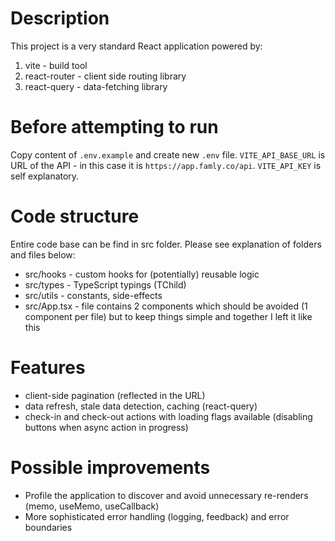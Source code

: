 # Description
This project is a very standard React application powered by:
1. vite - build tool
2. react-router - client side routing library
3. react-query - data-fetching library

# Before attempting to run
Copy content of `.env.example` and create new `.env` file. `VITE_API_BASE_URL` is URL of the API - in this case it is `https://app.famly.co/api`. `VITE_API_KEY` is self explanatory.

# Code structure
Entire code base can be find in src folder. Please see explanation of folders and files below:
- src/hooks - custom hooks for (potentially) reusable logic
- src/types - TypeScript typings (TChild)
- src/utils - constants, side-effects
- src/App.tsx - file contains 2 components which should be avoided (1 component per file) but to keep things simple and together I left it like this

# Features
- client-side pagination (reflected in the URL)
- data refresh, stale data detection, caching (react-query)
- check-in and check-out actions with loading flags available (disabling buttons when async action in progress)

# Possible improvements
- Profile the application to discover and avoid unnecessary re-renders (memo, useMemo, useCallback)
- More sophisticated error handling (logging, feedback) and error boundaries